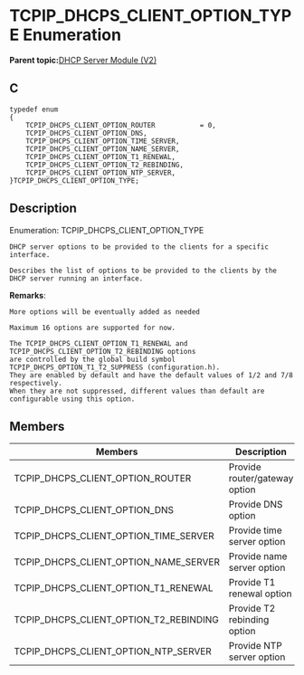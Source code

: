 # TCPIP\_DHCPS\_CLIENT\_OPTION\_TYPE Enumeration

**Parent topic:**[DHCP Server Module \(V2\)](GUID-EE292D18-2DE6-478E-AAE1-74C69A31459E.md)

## C

```
typedef enum
{
    TCPIP_DHCPS_CLIENT_OPTION_ROUTER           = 0,
    TCPIP_DHCPS_CLIENT_OPTION_DNS,
    TCPIP_DHCPS_CLIENT_OPTION_TIME_SERVER,
    TCPIP_DHCPS_CLIENT_OPTION_NAME_SERVER,
    TCPIP_DHCPS_CLIENT_OPTION_T1_RENEWAL,
    TCPIP_DHCPS_CLIENT_OPTION_T2_REBINDING,
    TCPIP_DHCPS_CLIENT_OPTION_NTP_SERVER,
}TCPIP_DHCPS_CLIENT_OPTION_TYPE;
```

## Description

Enumeration: TCPIP\_DHCPS\_CLIENT\_OPTION\_TYPE

```
DHCP server options to be provided to the clients for a specific interface.

Describes the list of options to be provided to the clients by the DHCP server running an interface.
```

**Remarks**:

```
More options will be eventually added as needed

Maximum 16 options are supported for now.

The TCPIP_DHCPS_CLIENT_OPTION_T1_RENEWAL and TCPIP_DHCPS_CLIENT_OPTION_T2_REBINDING options
are controlled by the global build symbol TCPIP_DHCPS_OPTION_T1_T2_SUPPRESS (configuration.h).
They are enabled by default and have the default values of 1/2 and 7/8 respectively.
When they are not suppressed, different values than default are configurable using this option.
```

## Members

|Members|Description|
|-------|-----------|
|TCPIP\_DHCPS\_CLIENT\_OPTION\_ROUTER|Provide router/gateway option|
|TCPIP\_DHCPS\_CLIENT\_OPTION\_DNS|Provide DNS option|
|TCPIP\_DHCPS\_CLIENT\_OPTION\_TIME\_SERVER|Provide time server option|
|TCPIP\_DHCPS\_CLIENT\_OPTION\_NAME\_SERVER|Provide name server option|
|TCPIP\_DHCPS\_CLIENT\_OPTION\_T1\_RENEWAL|Provide T1 renewal option|
|TCPIP\_DHCPS\_CLIENT\_OPTION\_T2\_REBINDING|Provide T2 rebinding option|
|TCPIP\_DHCPS\_CLIENT\_OPTION\_NTP\_SERVER|Provide NTP server option|

